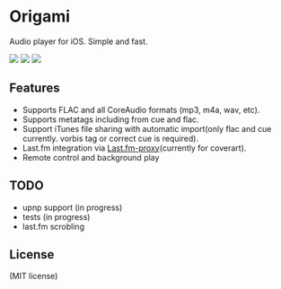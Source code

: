 Origami
=============

Audio player for iOS. Simple and fast.

[![](http://ap4y.github.com/origami3.PNG)](http://ap4y.github.com/origami3.PNG)
[![](http://ap4y.github.com/origami1.PNG)](http://ap4y.github.com/origami1.PNG)
[![](http://ap4y.github.com/origami2.PNG)](http://ap4y.github.com/origami2.PNG)

Features
-------

- Supports FLAC and all CoreAudio formats (mp3, m4a, wav, etc).
- Supports metatags including from cue and flac.
- Support iTunes file sharing with automatic import(only flac and cue currently. vorbis tag or correct cue is required).
- Last.fm integration via [Last.fm-proxy](https://github.com/ap4y/Last.fm-proxy)(currently for coverart).
- Remote control and background play

TODO
-------

- upnp support (in progress)
- tests (in progress)
- last.fm scrobling

License
-------
(MIT license)

